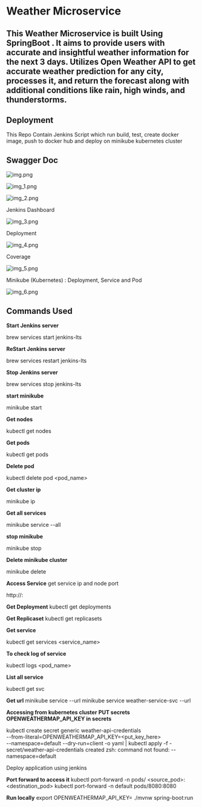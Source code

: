 # Weather Microservice

## This Weather Microservice is built Using SpringBoot . It aims to provide users with accurate and insightful weather information for the next 3 days. Utilizes Open Weather API to get accurate weather prediction for any city, processes it, and return the forecast along with additional conditions like rain, high winds, and thunderstorms.

## Deployment

This Repo Contain Jenkins Script which run build, test, create docker image, push to docker hub and deploy on minikube kubernetes cluster

## Swagger Doc

![img.png](img.png)

![img_1.png](img_1.png)

![img_2.png](img_2.png)

Jenkins Dashboard

![img_3.png](img_3.png)

Deployment

![img_4.png](img_4.png)

Coverage

![img_5.png](img_5.png)

Minikube (Kubernetes) : Deployment, Service and Pod

![img_6.png](img_6.png)




## Commands Used

**Start Jenkins server**

brew services start jenkins-lts

**ReStart Jenkins server**

brew services restart jenkins-lts

**Stop Jenkins server**

brew services stop jenkins-lts

**start minikube**

minikube start  

**Get nodes**

kubectl get nodes

**Get pods**

kubectl get pods

**Delete pod**

kubectl delete pod <pod_name>

**Get cluster ip**

minikube ip

**Get all services**

minikube service --all

**stop minikube**

minikube stop

**Delete minikube cluster**

minikube delete

**Access Service**
get service ip and node port

http://<minikube-ip>:<node-port>

**Get Deployment**
kubectl get deployments 

**Get Replicaset**
kubectl get replicasets

**Get service**

kubectl get services <service_name>

**To check log of service**

kubectl logs <pod_name>

**List all service**

kubectl get svc

**Get url**
minikube service <service-name> --url
minikube service weather-service-svc --url

**Accessing from kubernetes cluster**
**PUT  secrets OPENWEATHERMAP_API_KEY in secrets**

kubectl create secret generic weather-api-credentials \
--from-literal=OPENWEATHERMAP_API_KEY=<put_key_here>  
--namespace=default --dry-run=client -o yaml | kubectl apply -f -
secret/weather-api-credentials created
zsh: command not found: --namespace=default

Deploy application using jenkins

**Port forward to access it**
kubectl port-forward -n <namespace-name> pods/<pod-name> <source_pod>:<destination_pod>
kubectl port-forward -n default pods/<pod-name>8080:8080

**Run locally**
export OPENWEATHERMAP_API_KEY=<api-key>
./mvnw spring-boot:run

